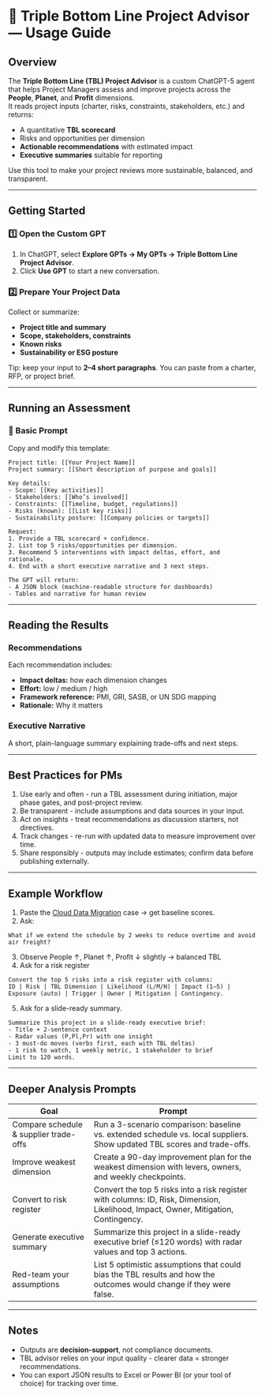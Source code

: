 # 🧭 Triple Bottom Line Project Advisor — Usage Guide

## Overview
The **Triple Bottom Line (TBL) Project Advisor** is a custom ChatGPT-5 agent that helps Project Managers assess and improve projects across the **People**, **Planet**, and **Profit** dimensions.  
It reads project inputs (charter, risks, constraints, stakeholders, etc.) and returns:
- A quantitative **TBL scorecard**
- Risks and opportunities per dimension
- **Actionable recommendations** with estimated impact
- **Executive summaries** suitable for reporting

Use this tool to make your project reviews more sustainable, balanced, and transparent.

---

## Getting Started

### 1️⃣  Open the Custom GPT
1. In ChatGPT, select **Explore GPTs → My GPTs → Triple Bottom Line Project Advisor**.  
2. Click **Use GPT** to start a new conversation.

### 2️⃣  Prepare Your Project Data
Collect or summarize:
- **Project title and summary**
- **Scope, stakeholders, constraints**
- **Known risks**
- **Sustainability or ESG posture**

Tip: keep your input to **2–4 short paragraphs**. You can paste from a charter, RFP, or project brief.

---

## Running an Assessment

### 🧩 Basic Prompt
Copy and modify this template:
```text
Project title: [[Your Project Name]]
Project summary: [[Short description of purpose and goals]]

Key details:
- Scope: [[Key activities]]
- Stakeholders: [[Who’s involved]]
- Constraints: [[Timeline, budget, regulations]]
- Risks (known): [[List key risks]]
- Sustainability posture: [[Company policies or targets]]

Request:
1. Provide a TBL scorecard + confidence.
2. List top 5 risks/opportunities per dimension.
3. Recommend 5 interventions with impact deltas, effort, and rationale.
4. End with a short executive narrative and 3 next steps.

The GPT will return:
- A JSON block (machine-readable structure for dashboards)
- Tables and narrative for human review
```

---

## Reading the Results

### Recommendations

Each recommendation includes:
- **Impact deltas:** how each dimension changes
- **Effort:** low / medium / high
- **Framework reference:** PMI, GRI, SASB, or UN SDG mapping
- **Rationale:** Why it matters

### Executive Narrative

A short, plain-language summary explaining trade-offs and next steps.

---

## Best Practices for PMs
1. Use early and often - run a TBL assessment during initiation, major phase gates, and post-project review.
2. Be transparent - include assumptions and data sources in your input.
3. Act on insights - treat  recommendations as discussion starters, not directives.
4. Track changes - re-run with updated data to measure improvement over time.
5. Share responsibly - outputs may include estimates; confirm data before publishing externally.

---

## Example Workflow
1. Paste the [Cloud Data Migration](prompts/cloud_data_migration.txt) case → get baseline scores.
2. Ask:
```text 
What if we extend the schedule by 2 weeks to reduce overtime and avoid air freight?
```
3. Observe People ↑, Planet ↑, Profit ↓ slightly → balanced TBL
4. Ask for a risk register
```text
Convert the top 5 risks into a risk register with columns:
ID | Risk | TBL Dimension | Likelihood (L/M/H) | Impact (1–5) | Exposure (auto) | Trigger | Owner | Mitigation | Contingency.
```
5.  Ask for a slide-ready summary.
```text
Summarize this project in a slide-ready executive brief:
- Title + 2-sentence context
- Radar values (P,Pl,Pr) with one insight
- 3 must-do moves (verbs first, each with TBL deltas)
- 1 risk to watch, 1 weekly metric, 1 stakeholder to brief
Limit to 120 words.
```
---

## Deeper Analysis Prompts

| Goal | Prompt |
|-----------|-----------|
| Compare schedule & supplier trade-offs | Run a 3-scenario comparison: baseline vs. extended schedule vs. local suppliers. Show updated TBL scores and trade-offs. |
| Improve weakest dimension | Create a 90-day improvement plan for the weakest dimension with levers, owners, and weekly checkpoints. |
| Convert to risk register | Convert the top 5 risks into a risk register with columns: ID, Risk, Dimension, Likelihood, Impact, Owner, Mitigation, Contingency. |
| Generate executive summary | Summarize this project in a slide-ready executive brief (≤120 words) with radar values and top 3 actions. |
| Red-team your assumptions | List 5 optimistic assumptions that could bias the TBL results and how the outcomes would change if they were false. |

---

## Notes
- Outputs are **decision-support**, not compliance documents.
- TBL advisor relies on your input quality - clearer data = stronger recommendations.
- You can export JSON results to Excel or Power BI (or your tool of choice) for tracking over time.

